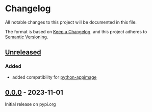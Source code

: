 # Changelog
All notable changes to this project will be documented in this file.

The format is based on [Keep a Changelog](https://keepachangelog.com/en/1.0.0/),
and this project adheres to [Semantic Versioning](https://semver.org/spec/v2.0.0.html).


## [Unreleased]

### Added

- added compatibility for [python-appimage](https://github.com/niess/python-appimage)


## [0.0.0] - 2023-11-01

Initial release on pypi.org

[Unreleased]: https://github.com/ssh-mitm/appimage/compare/0.0.0...main
[0.0.0]: https://github.com/ssh-mitm/appimage/releases/tag/0.0.0
